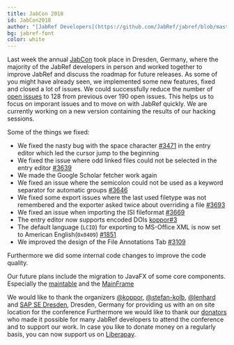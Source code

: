 ```yaml
---
title: JabCon 2018
id: JabCon2018
author: "[JabRef Developers](https://github.com/JabRef/jabref/blob/master/DEVELOPERS)" 
bg: jabref-font
color: white
---
```

Last week the annual [JabCon](https://jabcon.jabref.org/) took place in Dresden, Germany, where the majority of the JabRef developers in person and worked together to improve JabRef and discuss the roadmap for future releases.
As some of you might have already seen, we implemented some new features, fixed and closed a lot of issues. 
We could successfully reduce the number of [open issues](https://github.com/JabRef/jabref/issues?q=is%3Aopen+is%3Aissue) to 128 from previous over 190 open issues.
This helps us to focus on imporant issues and to move on with JabRef quickly.
We are currently working on a new version containing the results of our hacking sessions.

Some of the things we fixed:
 - We fixed the nasty bug with the space character [#3471](https://github.com/JabRef/jabref/issues/3471) in the entry editor which led the cursor jump to the beginning
 - We fixed the issue where odd linked files could not be selected in the entry editor [#3639](https://github.com/JabRef/jabref/issues/3639)
 - We made the Google Scholar fetcher work again
 - We fixed an issue where the semicolon could not be used as a keyword separator for automatic groups [#3646](https://github.com/JabRef/jabref/issues/#3646)
 - We fixed some export issues where the last used filetype was not remembered and the exporter asked twice about overriding a file [#3693](https://github.com/JabRef/jabref/issues/3693)
 - We fixed an issue when importing the ISI fileformat [#3669](https://github.com/JabRef/jabref/issues/3669)
 - The entry editor now supports encoded DOIs [koppor#3](https://github.com/koppor/jabref/issues/3)
 - The default language (`LCID`) for exporting to MS-Office XML is now set to American English(`0x0409`) [#1851](https://github.com/JabRef/jabref/issues/1851)
 - We improved the design of the File Annotations Tab [#3109](https://github.com/JabRef/jabref/issues/3109)


 Furthermore we did some internal code changes to improve the code quality.

Our future plans include the migration to JavaFX of some core components.
Especially the [maintable](https://github.com/JabRef/jabref/pull/3621) and the [MainFrame](https://github.com/JabRef/jabref/pull/3684)

We would like to thank the organizers [@koppor], [@stefan-kolb], [@lenhard] and [SAP SE Dresden](https://zeus2018.org/venue/), Dresden, Germany for providing us with an on site location for the conference
Furthermore we would like to thank our [donators](https://donations.jabref.org) who made it possible for many JabRef developers to attend the conference and to support our work.
In case you like to donate money on a regularly basis, you can now support us on [Liberapay](https://liberapay.com/JabRef).
 
  [@koppor]: https://github.com/koppor/
  [@stefan-kolb]: https://github.com/stefan-kolb/
  [@lenhard]: https://github.com/lenhard/
